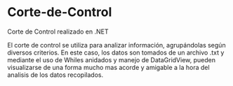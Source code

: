 # Corte-de-Control

Corte de Control realizado en .NET

El corte de control se utiliza para analizar información, agrupándolas según diversos criterios.
En este caso, los datos son tomados de un archivo .txt y mediante el uso de Whiles anidados y
manejo de DataGridView, pueden visualizarse de una forma mucho mas acorde y amigable a la hora del 
analisis de los datos recopilados.
